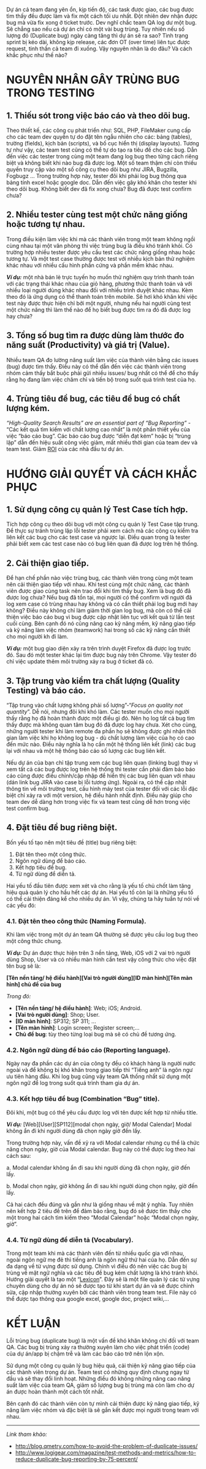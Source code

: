 Dự án cả team đang yên ổn, kịp tiến độ, các task được giao, các bug được tìm thấy đều được làm và fix một cách tối ưu nhất. Đột nhiên dev nhận được bug mà vừa fix xong ở ticket trước. Dev nghĩ chắc team QA log dư một bug. Sẽ chẳng sao nếu cả dự án chỉ có một vài bug trùng. Tuy nhiên nếu số lượng đó (Duplicate bug) ngày càng tăng thì dự án sẽ ra sao? Tình trạng sprint bị kéo dài, không kịp release, các đơn OT (over time) liên tục được request, tinh thần cả team đi xuống. Vậy nguyên nhân là do đâu? Và cách khắc phục như thế nào?
# NGUYÊN NHÂN GÂY TRÙNG BUG TRONG TESTING
## 1. Thiếu sót trong việc báo cáo và theo dõi bug.
Theo thiết kế, các công cụ phát triển như: SQL, PHP, FileMaker cung cấp cho các team dev quyền tự do đặt tên ngẫu nhiên cho các: bảng (tables), trường (fields), kịch bản (scripts), và bố cục hiển thị (display layouts). Tương tự như vậy, các team test cũng có thể tự do tạo ra tiêu đề cho các bug. Dẫn đến việc các tester trong cùng một team đang log bug theo từng cách riêng biệt và không biết khi nào bug đã được log. Một số team thậm chí còn thiếu quyền truy cập vào một số công cụ theo dõi bug như JIRA, Bugzilla, Fogbugz ... Trong trường hợp này, tester đôi khi phải log bug thông qua bảng tính excel hoặc google doc. Dẫn đến việc gây khó khăn cho tester khi theo dõi bug. Không biết dev đã fix xong chưa? Bug đã được test confirm chưa?
## 2. Nhiều tester cùng test một chức năng giống hoặc tương tự nhau.
Trong điều kiện làm việc khi mà các thành viên trong một team không ngồi cùng nhau tại một văn phòng thì việc trùng bug là điều khó tránh khỏi. Có trường hợp nhiều tester được yêu cầu test các chức năng giống nhau hoặc tương tự. Và một test case thường được test với nhiều kịch bản thử nghiệm khác nhau với nhiều cấu hình phần cứng và phần mềm khác nhau. 

***Ví dụ:*** một nhà bán lẻ trực tuyến họ muốn thử nghiệm quy trình thanh toán với các trạng thái khác nhau của giỏ hàng, phương thức thanh toán và với nhiều loại người dùng khác nhau đối với nhiều trình duyệt khác nhau. Kèm theo đó là ứng dụng có thể thanh toán trên mobile. 
Sẽ hơi khó khăn khi việc test này được thực hiện chỉ bởi một người, nhưng nếu hai người cùng test một chức năng thì làm thế nào để họ biết bug được tìm ra đó đã được log hay chưa?
## 3. Tổng số bug tìm ra được dùng làm thước đo năng suất (Productivity) và giá trị (Value).
Nhiều team QA đo lường năng suất làm việc của thành viên bằng các issues (bug) được tìm thấy. Điều này có thể dẫn đến việc các thành viên trong nhóm cảm thấy bắt buộc phải gửi nhiều issues/ bug nhất có thể để cho thấy rằng họ đang làm việc chăm chỉ và tiến bộ trong suốt quá trình test của họ. 
## 4. Trùng tiêu đề bug, các tiêu đề bug có chất lượng kém.
*“High-Quality Search Results” are an essential part of “Bug Reporting”* - “Các kết quả tìm kiếm với chất lượng cao nhất” là một phần thiết yếu của việc “báo cáo bug”. Các báo cáo bug được “diễn đạt kém” hoặc bị “trùng lặp” dẫn đến hiệu suất công việc giảm, mất nhiều thời gian của team dev và team test. Giảm [ROI](https://vi.wikipedia.org/wiki/T%E1%BB%B7_su%E1%BA%A5t_ho%C3%A0n_v%E1%BB%91n) của các nhà đầu tư dự án.
# HƯỚNG GIẢI QUYẾT VÀ CÁCH KHẮC PHỤC
## 1. Sử dụng công cụ quản lý Test Case tích hợp.
Tích hợp công cụ theo dõi bug với một công cụ quản lý Test Case tập trung. Để thực sự tránh trùng lặp lỗi tester phải xem cách mà các công cụ kiểm tra liên kết các bug cho các test case và ngược lại. Điều quan trọng là tester phải biết xem các test case nào có bug liên quan đã được log trên hệ thống. 
## 2. Cải thiện giao tiếp.
Để hạn chế phần nào việc trùng bug, các thành viên trong cùng một team nên cải thiện giao tiếp với nhau. Khi test cùng một chức năng, các thành viên được giao cùng task nên trao đổi khi tìm thấy bug. Xem là bug đó đã được log chưa? Nếu bug đã tồn tại, mọi người có thể confirm với người đã log xem case có trùng nhau hay không và có cần thiết phải log bug mới hay không? Điều này không chỉ làm giảm thời gian log bug, mà còn có thể cải thiện việc báo cáo bug vì bug được cập nhật liên tục với kết quả từ lần test cuối cùng. Bên cạnh đó nó cũng nâng cao kỹ năng mềm, kỹ năng giao tiếp và kỹ năng làm việc nhóm (teamwork) hai trong số các kỹ năng cần thiết cho mọi người kh đi làm.

***Ví dụ:***  một bug giao diện xảy ra trên trình duyệt Firefox đã được log trước đó. Sau đó một tester khác lại tìm được bug này trên Chrome. Vậy tester đó chỉ việc update thêm môi trường xảy ra bug ở ticket đã có.
## 3. Tập trung vào kiểm tra chất lượng (Quality Testing) và báo cáo.
“Tập trung vào chất lượng không phải số lượng”-“*Focus on quality not quantity*”. Dễ nói, nhưng đôi khi khó làm. Các tester muốn cho mọi người thấy rằng họ đã hoàn thành được một điều gì đó. Nên họ log tất cả bug tìm thấy được mà không quan tâm bug đó đã được log hay chưa. Xét cho cùng, những người tester khi làm remote đa phần họ sẽ không được ghi nhận thời gian làm việc khi họ không log bug - dù chất lượng làm việc của họ có cao đến mức nào. Điều này nghĩa là họ cần một hệ thống liên kết (link) các bug lại với nhau và một hệ thống báo cáo số lượng các bug liên kết.

Nếu dự án của bạn chỉ tập trung xem các bug liên quan (linking bug) thay vì xem tất cả các bug được log trên hệ thống thì tester cần phải đảm bảo báo cáo cũng được điều chỉnh/cập nhập để hiển thị các bug liên quan với nhau (dán link bug JIRA vào case bị lỗi tương ứng). Ngoài ra, có thể cập nhật thông tin về môi trường test, cấu hình máy test của tester đối với các lỗi đặc biệt chỉ xảy ra với một version, hệ điều hành nhất định. Điều này giúp cho team dev dễ dàng hơn trong việc fix và team test cũng dễ hơn trong việc test confirm bug.
## 4. Đặt tiêu đề bug riêng biệt.
Bốn yếu tố tạo nên một tiêu đề (title) bug riêng biệt:
1. Đặt tên theo một công thức.
2. Ngôn ngữ dùng để báo cáo.
3. Kết hợp tiêu đề bug.
4. Từ ngữ dùng để diễn tả.

Hai yếu tố đầu tiên được xem xét và cho rằng là yếu tố chủ chốt làm tăng hiệu quả quản lý cho hầu hết các dự án. Hai yếu tố còn lại là những yếu tố có thể cải thiện đáng kể cho nhiều dự án. Vì vậy, chúng ta hãy tuần tự nói về các yếu đó:
### 4.1. Đặt tên theo công thức (Naming Formula).
Khi làm việc trong một dự án team QA thường sẽ được yêu cầu log bug theo một công thức chung. 

***Ví dụ:*** Dự án được thực hiện trên 3 nền tảng, Web, iOS với 2 vai trò người dùng Shop, User và có nhiều màn hình cần test vậy công thức cho việc đặt tên bug sẽ là:

**[Tên nền tảng/ hệ điều hành][Vai trò người dùng][ID màn hình][Tên màn hình] chủ đề của bug**

*Trong đó:*
- **[Tên nền tảng/ hệ điều hành]**: Web; iOS; Android.
- **[Vai trò người dùng]**: Shop; User.
- **[ID màn hình]**: SP312; SP 311; ...
- **[Tên màn hình]**: Login screen; Register screen;... 
- **Chủ đề bug**: tùy theo từng loại bug mà sẽ có chủ đề tương ứng.
### 4.2. Ngôn ngữ dùng để báo cáo (Reporting language).
Ngày nay đa phần các dự án của công ty đều có khách hàng là người nước ngoài và để không bị khó khăn trong giao tiếp thì “Tiếng anh” là ngôn ngư ưu tiên hàng đầu. Khi log bug cũng vậy team QA thống nhất sử dụng một ngôn ngữ để log trong suốt quá trình tham gia dự án. 
### 4.3. Kết hợp tiêu đề bug (Combination “Bug” title).
Đôi khi, một bug có thể yêu cầu được log với tên được kết hợp từ nhiều title.

***Ví dụ:*** [Web][User][SP112][modal chọn ngày, giờ/ Modal Calendar] Modal không ẩn đi khi người dùng đã chọn ngày giờ đến lấy.

Trong trường hợp này, vấn đề xỷ ra với Modal calendar nhưng cụ thể là chức năng chọn ngày, giờ của Modal calendar. Bug này có thể được log theo hai cách sau:

a. Modal calendar không ẩn đi sau khi người dùng đã chọn ngày, giờ đến lấy.

b. Modal chọn ngày, giờ không ẩn đi sau khi người dùng chọn ngày, giờ đến lấy.

Cả hai cách đều đúng và gần như là giống nhau về mặt ý nghĩa. Tuy nhiên nên kết hợp 2 tiêu đề trên để đảm bảo rằng, bug đó sẽ được tìm thấy cho một trong hai cách tìm kiếm theo “Modal Calendar” hoặc “Modal chọn ngày, giờ”.
### 4.4. Từ ngữ dùng để diễn tả (Vocabulary).
Trong một team khi mà các thành viên đến từ nhiều quốc gia với nhau, ngoài ngôn ngữ mẹ đẻ thì tiếng anh là ngôn ngữ thứ hai của họ. Dẫn đến sự đa dạng về từ vựng được sử dụng. Chính vì điều đó nên việc các bug bị trùng về mặt ngữ nghĩa và các tiêu đề bug kém chất lượng là khó tránh khỏi. Hướng giải quyết là tạo một “[Lexicon](https://www.hellochao.vn/ngu-phap-tieng-anh/dictionary-vs-lexicon-vs-glossary-su-khac-nhau-giua-dictionary-lexicon-va-glossary/?aid=45c40cce2e2d77bd1~151c51c7c695MO)”. Đây sẽ là một file quản lý các từ vựng chuyên dùng cho dự án nó sẽ được tạo từ khi start dự án và sẽ được chỉnh sửa, cập nhập thường xuyên bởi các thành viên trong team test. File này có thể được tạo thông qua google excel, google doc, project wiki,...
# KẾT LUẬN
Lỗi trùng bug (duplicate bug) là một vấn đề khó khăn không chỉ đối với team QA. Các bug bị trùng xảy ra thường xuyên làm cho việc phát triển (code) của dự án/app bị chậm trễ và làm các báo cáo trở nên lộn xộn. 

Sử dụng một công cụ quản lý bug hiệu quả, cải thiện kỹ năng giao tiếp của các thành viên trong dự án. Team test có những quy định chung ngay từ đầu và sẽ thay đổi linh hoạt. Những điều đó không những nâng cao năng suất làm việc của team QA, giảm số lượng bug bị trùng mà còn làm cho dự án được hoàn thành một cách tốt nhất. 

Bên cạnh đó các thành viên còn tự mình cải thiện được kỹ năng giao tiếp, kỹ năng làm việc nhóm và đặc biệt là sẽ gắn kết được mọi người trong team với nhau.

----------------------------------------------------------------------------------------------------------------------------------------------------------------------------------------
*Link tham khảo:*

- http://blog.qmetry.com/how-to-avoid-the-problem-of-duplicate-issues/
- http://www.logigear.com/magazine/test-methods-and-metrics/how-to-reduce-duplicate-bug-reporting-by-75-percent/